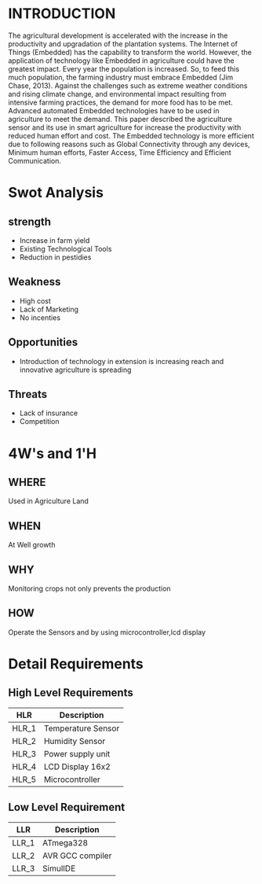 # INTRODUCTION

The agricultural development is accelerated with the increase in the productivity and upgradation of the plantation systems. The Internet of Things
(Embedded) has the capability to transform the world. However, the application of technology like Embedded in agriculture could have the greatest impact.
Every year the population is increased. So, to feed this much population, the farming industry must embrace Embedded (Jim Chase, 2013). Against the
challenges such as extreme weather conditions and rising climate change, and environmental impact resulting from intensive farming practices, the
demand for more food has to be met. Advanced automated Embedded technologies have to be used in agriculture to meet the demand. This paper
described the agriculture sensor and its use in smart agriculture for increase the productivity with reduced human effort and cost. The Embedded
technology is more efficient due to following reasons such as Global Connectivity through any devices, Minimum human efforts, Faster Access, Time
Efficiency and Efficient Communication.

# Swot Analysis
## strength
* Increase in farm yield
* Existing Technological Tools
* Reduction in pestidies

## Weakness
* High cost
* Lack of Marketing
* No incenties

## Opportunities
* Introduction of technology in extension is increasing reach and innovative agriculture is spreading

## Threats
* Lack of insurance
* Competition

# 4W's and 1'H
## WHERE
Used in Agriculture Land
## WHEN
At Well growth
## WHY
Monitoring crops not only prevents the production
## HOW
Operate the Sensors and by using microcontroller,lcd display


# Detail Requirements

## High Level Requirements
| HLR | Description | 
| --- | --- | 
| HLR_1| Temperature  Sensor  | 
| HLR_2| Humidity Sensor | 
| HLR_3| Power supply unit | 
| HLR_4| LCD Display 16x2 | 
| HLR_5 | Microcontroller  | 

## Low Level Requirement
| LLR | Description | 
| --- | --- | 
| LLR_1 | ATmega328 | 
| LLR_2 |   AVR GCC compiler | 
| LLR_3 | SimulIDE | 
 
 

